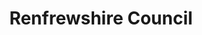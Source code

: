 ---
schema: default
title: Renfrewshire Council
description: Local authority for the Renfrewshire Council area 
logo: ''
type:
- Local authority
portal_url: ''
org_url: http://www.renfrewshire.gov.uk
twitter_handle: RenCouncil
gss_code: S12000038
wikidata_qid: Q99229583
wdtk_id: renfrewshire_council
---